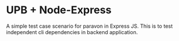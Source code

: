 # UPB + Node-Express
A simple test case scenario for paravon in Express JS. This is to test independent cli dependencies in backend application.
